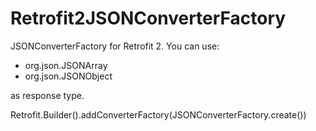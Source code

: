 # Retrofit2JSONConverterFactory
JSONConverterFactory for Retrofit 2.
You can use: 
- org.json.JSONArray
- org.json.JSONObject

as response type.

Retrofit.Builder().addConverterFactory(JSONConverterFactory.create())
